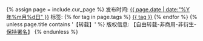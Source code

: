 <div class="post-meta">
    {% assign page = include.cur_page %}
	<span>
		发布时间:
		<a href="{{ page.url }}">{{ page.date | date:"%Y年%m月%d日" }}</a>
	</span>
	<span><i class="fa fa-ellipsis-v"></i></span>
	<span>
		标签:
		{% for tag in page.tags %}
		<a href="/tags.html#{{ tag }}-ref">{{ tag }}</a>
		{% endfor %}
	</span>
	{% unless page.title contains '【转载】' %}
	<span><i class="fa fa-ellipsis-v"></i></span>
	<span>
	   版权信息: 【自由转载-非商用-非衍生-<a href="/about.html">保持署名</a>】
	</span>
	{% endunless %}
</div>
